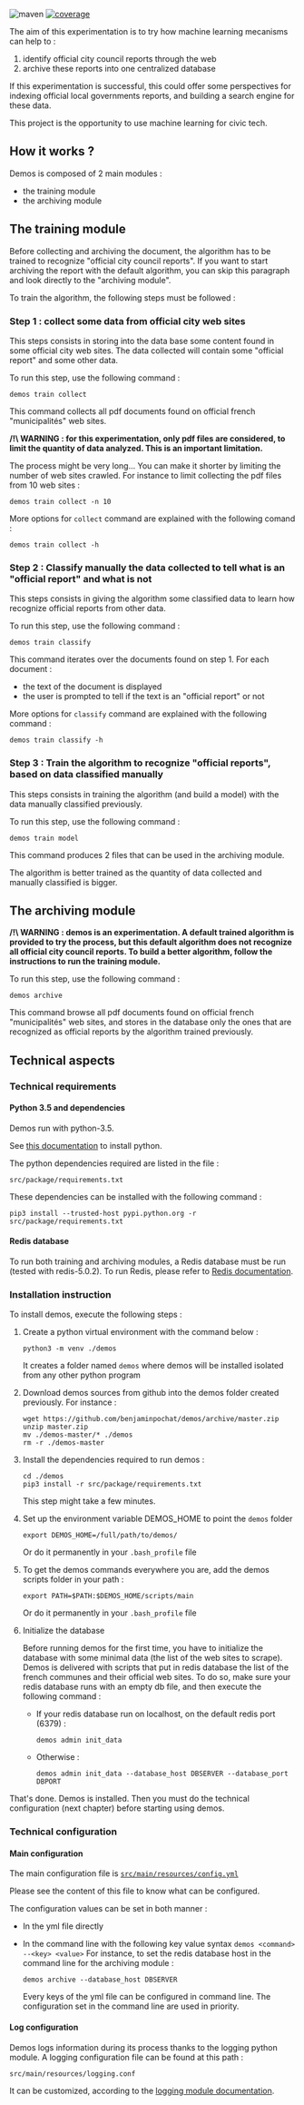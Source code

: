 ![maven](https://github.com/benjaminpochat/demos/workflows/Java%20CI%20with%20Maven/badge.svg)
[![coverage](https://coveralls.io/repos/github/benjaminpochat/demos/badge.svg?branch=master)](https://coveralls.io/github/benjaminpochat/demos?branch=master)

The aim of this experimentation is to try how machine learning mecanisms can help to :
1. identify official city council reports through the web
2. archive these reports into one centralized database

If this experimentation is successful, this could offer some perspectives for indexing official local governments reports, and building a search engine for these data.

This project is the opportunity to use machine learning for civic tech.

## How it works ?

Demos is composed of 2 main modules :
* the training module
* the archiving module


## The training module

Before collecting and archiving the document, the algorithm has to be trained to recognize "official city council reports".
If you want to start archiving the report with the default algorithm, you can skip this paragraph and look directly to the "archiving module".

To train the algorithm, the following steps must be followed :

### Step 1 : collect some data from official city web sites

This steps consists in storing into the data base some content found in some official city web sites. 
The data collected will contain some "official report" and some other data. 

To run this step, use the following command :

```demos train collect```

This command collects all pdf documents found on official french "municipalités" web sites.

**/!\ WARNING : for this experimentation, only pdf files are considered, to limit the quantity of data analyzed. This is an important limitation.**

The process might be very long... You can make it shorter by limiting the number of web sites crawled. 
For instance to limit collecting the pdf files from 10 web sites :
 
 ```demos train collect -n 10```

More options for ```collect``` command are explained with the following comand :

 ```demos train collect -h```
 

### Step 2 : Classify manually the data collected to tell what is an "official report" and what is not

This steps consists in giving the algorithm some classified data to learn how recognize official reports from other data.

To run this step, use the following command :

```demos train classify```
 
This command iterates over the documents found on step 1. For each document :
* the text of the document is displayed
* the user is prompted to tell if the text is an "official report" or not

More options for ```classify``` command are explained with the following command :

```demos train classify -h```


### Step 3 : Train the algorithm to recognize "official reports", based on data classified manually

This steps consists in training the algorithm (and build a model) with the data manually classified previously.

To run this step, use the following command :

```demos train model```

This command produces 2 files that can be used in the archiving module.


The algorithm is better trained as the quantity of data collected and manually classified is bigger.


## The archiving module

**/!\ WARNING : demos is an experimentation. A default trained algorithm is provided to try the process, but this default algorithm does not recognize all official city council reports. 
To build a better algorithm, follow the instructions to run the training module.**

To run this step, use the following command :

```demos archive```

This command browse all pdf documents found on official french "municipalités" web sites, 
and stores in the database only the ones that are recognized as official reports by the algorithm trained previously. 


## Technical aspects

### Technical requirements

#### Python 3.5 and dependencies

Demos run with python-3.5.

See [this documentation](https://docs.python.org/3/installing/index.html) to install python.

The python dependencies required are listed in the file :

```src/package/requirements.txt```

These dependencies can be installed with the following command :

```pip3 install --trusted-host pypi.python.org -r src/package/requirements.txt```
 

#### Redis database

To run both training and archiving modules, a Redis database must be run (tested with redis-5.0.2). 
To run Redis, please refer to [Redis documentation](https://redis.io/).

### Installation instruction

To install demos, execute the following steps :

1. Create a python virtual environment with the command below : 
    ```
    python3 -m venv ./demos
    ```
    It creates a folder named ```demos``` where demos will be installed isolated from any other python program

2. Download demos sources from github into the demos folder created previously.
    For instance :
    ```
    wget https://github.com/benjaminpochat/demos/archive/master.zip
    unzip master.zip
    mv ./demos-master/* ./demos
    rm -r ./demos-master
    ```

3. Install the dependencies required to run demos :
    ```
    cd ./demos
    pip3 install -r src/package/requirements.txt 
    ```
    This step might take a few minutes.

4. Set up the environment variable DEMOS_HOME to point the ```demos``` folder
    ```
    export DEMOS_HOME=/full/path/to/demos/
    ``` 
    Or do it permanently in your ```.bash_profile``` file
    
5. To get the demos commands everywhere you are, add the demos scripts folder in your path :
    ```
    export PATH=$PATH:$DEMOS_HOME/scripts/main
    ``` 
    Or do it permanently in your ```.bash_profile``` file

6. Initialize the database

    Before running demos for the first time, you have to initialize the database with some minimal data (the list of the web sites to scrape).
    Demos is delivered with scripts that put in redis database the list of the french communes and their official web sites. 
    To do so, make sure your redis database runs with an empty db file, and then execute the following command :
    * If your redis database run on localhost, on the default redis port (6379) :
        ```
        demos admin init_data
        ```
    * Otherwise :
        ```
        demos admin init_data --database_host DBSERVER --database_port DBPORT
        ``` 
    
That's done. Demos is installed. 
Then you must do the technical configuration (next chapter) before starting using demos.   


### Technical configuration

#### Main configuration

The main configuration file is [```src/main/resources/config.yml```](https://github.com/benjaminpochat/demos/blob/master/src/main/resources/config.yml)

Please see the content of this file to know what can be configured.

The configuration values can be set in both manner :
* In the yml file directly
* In the command line with the following key value syntax ```demos <command> --<key> <value>```
    For instance, to set the redis database host in the command line for the archiving module :
    
    ```demos archive --database_host DBSERVER```
    
    Every keys of the yml file can be configured in command line.
    The configuration set in the command line are used in priority.  

#### Log configuration

Demos logs information during its process thanks to the logging python module. 
A logging configuration file can be found at this path :

```src/main/resources/logging.conf```

It can be customized, according to the [logging module documentation](https://docs.python.org/3/library/logging.config.html).  
